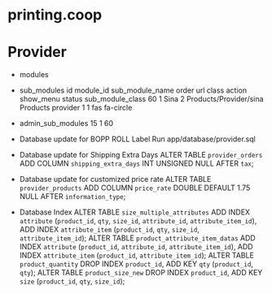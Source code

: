 # printing.coop

# Provider

- modules
- sub_modules
  id	module_id	sub_module_name	order	url	class	action	show_menu	status	sub_module_class
  60	1	Sina	2	Products/Provider/sina	Products	provider	1	1	fas fa-circle
- admin_sub_modules
  15 1 60

- Database update for BOPP ROLL Label
  Run app/database/provider.sql
- Database update for Shipping Extra Days
  ALTER TABLE `provider_orders` ADD COLUMN `shipping_extra_days` INT UNSIGNED NULL AFTER `tax`;
- Database update for customized price rate
  ALTER TABLE `provider_products` ADD COLUMN `price_rate` DOUBLE DEFAULT 1.75 NULL AFTER `information_type`;
- Database Index
  ALTER TABLE `size_multiple_attributes` ADD INDEX `attribute` (`product_id`, `qty`, `size_id`, `attribute_id`, `attribute_item_id`), ADD INDEX `attribute_item` (`product_id`, `qty`, `size_id`, `attribute_item_id`);
  ALTER TABLE `product_attribute_item_datas` ADD INDEX `attribute` (`product_id`, `attribute_id`, `attribute_item_id`), ADD INDEX `attribute_item` (`product_id`, `attribute_item_id`);
  ALTER TABLE `product_quantity` DROP INDEX `product_id`, ADD KEY `qty` (`product_id`, `qty`);
  ALTER TABLE `product_size_new` DROP INDEX `product_id`, ADD KEY `size` (`product_id`, `qty`, `size_id`);
